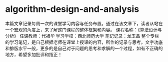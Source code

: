# algorithm-design-and-analysis
本篇文章记录每周一次的课堂学习内容与任务布置。通过在该文章下，读者从站在一个宏观的角度上，来了解这门课程的整体框架和内容。
课程名称：《算法设计与分析》
任课教师：代祖华
学习学校：西北师范大学
笔记记录：龙玉晶
整个专栏的学习笔记，是自己根据老师在课堂上授课的内容，所作的记录与思考。文字功底和排版水平一般，更多的是自己对于问题的思考和求解的一个过程，如有不正确的地方，希望多加批评和指正！
